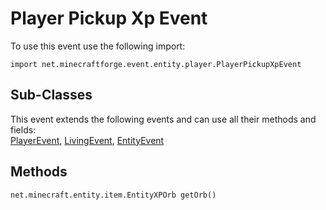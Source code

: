 # Player Pickup Xp Event

To use this event use the following import:
```groovy:no-line-numbers
import net.minecraftforge.event.entity.player.PlayerPickupXpEvent
```

## Sub-Classes
This event extends the following events and can use all their methods and fields: <br>
[PlayerEvent](player_event/player_event.md), [LivingEvent](living_event/living_event.md), [EntityEvent](entity_event/entity_event.md)

## Methods
```groovy:no-line-numbers
net.minecraft.entity.item.EntityXPOrb getOrb()
```

